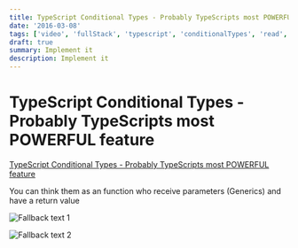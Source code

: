 ```yaml
---
title: TypeScript Conditional Types - Probably TypeScripts most POWERFUL feature
date: '2016-03-08'
tags: ['video', 'fullStack', 'typescript', 'conditionalTypes', 'read', 'withResume']
draft: true
summary: Implement it
description: Implement it
---
```


# TypeScript Conditional Types - Probably TypeScripts most POWERFUL feature


[TypeScript Conditional Types - Probably TypeScripts most POWERFUL feature](https://www.youtube.com/watch?v=SbVgPQDealg&ab_channel=BasaratCodes)


You can think them as an function who receive parameters (Generics) and have a return value

![Fallback text 1](/static/assets/pasted-image-20221008091842.png)


![Fallback text 2](/static/assets/pasted-image-20221008092135.png)



